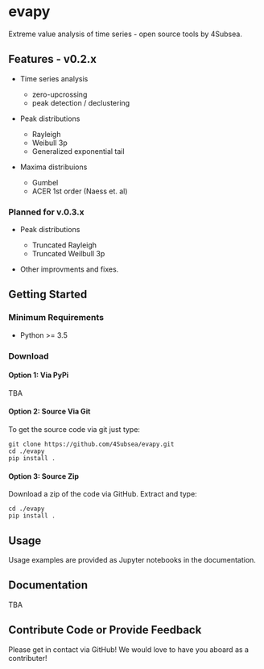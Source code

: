 # evapy
Extreme value analysis of time series - open source tools by 4Subsea. 

## Features - v0.2.x

-  Time series analysis

   -  zero-upcrossing
   -  peak detection / declustering

- Peak distributions

    - Rayleigh
    - Weibull 3p
    - Generalized exponential tail

- Maxima distribuions

    - Gumbel
    - ACER 1st order (Naess et. al)

### Planned for v.0.3.x

- Peak distributions

    - Truncated Rayleigh
    - Truncated Weilbull 3p

- Other improvments and fixes.

## Getting Started

### Minimum Requirements

-  Python >= 3.5

### Download

#### Option 1: Via PyPi

TBA

#### Option 2: Source Via Git

To get the source code via git just type:

    git clone https://github.com/4Subsea/evapy.git
    cd ./evapy
    pip install .

#### Option 3: Source Zip

Download a zip of the code via GitHub. Extract and type:

    cd ./evapy
    pip install .


## Usage

Usage examples are provided as Jupyter notebooks in the documentation.

## Documentation

TBA

## Contribute Code or Provide Feedback

Please get in contact via GitHub! We would love to have you aboard as a
contributer!
